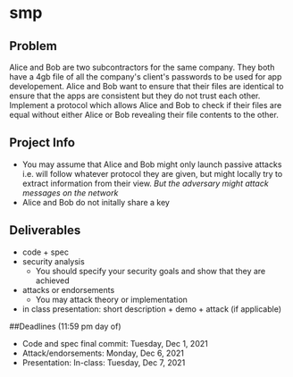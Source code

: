 # smp

## Problem 

Alice and Bob are two subcontractors for the same company. They both have a 4gb file of all the company's client's passwords to be used for app developement. Alice and Bob want to ensure that their files are identical to ensure that the apps are consistent but they do not trust each other. Implement a protocol which allows Alice and Bob to check if their files are equal without either Alice or Bob revealing their file contents to the other. 

## Project Info

- You may assume that Alice and Bob might only launch passive attacks i.e. will follow whatever protocol they are given, but might locally try to extract information from their view. *But the adversary might attack messages on the network*
- Alice and Bob do not initally share a key

## Deliverables
- code + spec
- security analysis
  - You should specify your security goals and show that they are achieved
- attacks or endorsements
  - You may attack theory or implementation
- in class presentation: short description + demo + attack (if applicable)

##Deadlines (11:59 pm day of)
- Code and spec final commit: Tuesday, Dec 1, 2021
- Attack/endorsements: Monday, Dec 6, 2021
- Presentation: In-class: Tuesday, Dec 7, 2021
